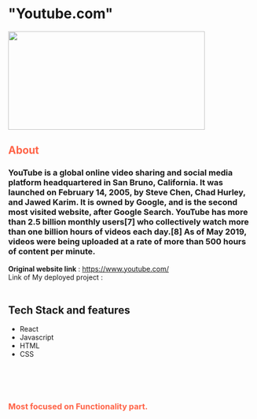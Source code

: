 <h1> "Youtube.com"  </h1>


<img src="![youtub](https://user-images.githubusercontent.com/107474970/210440214-765d5b88-41af-439e-91d8-e9a7d9003d95.png)
" width="400" height="200">

<h2 style="color:Tomato;">About</h2>

<h3 >YouTube is a global online video sharing and social media platform headquartered in San Bruno, California. It was launched on February 14, 2005, by Steve Chen, Chad Hurley, and Jawed Karim. It is owned by Google, and is the second most visited website, after Google Search. YouTube has more than 2.5 billion monthly users[7] who collectively watch more than one billion hours of videos each day.[8] As of May 2019, videos were being uploaded at a rate of more than 500 hours of content per minute.</h3>


**Original website link** :  https://www.youtube.com/
 <br/>
 Link of My deployed project :  
 <br/>
 
 
## Tech Stack and features
- React
- Javascript
- HTML
- CSS



<br/><br/><br/>

<h3 style="color:Tomato;">
    Most focused on Functionality part.
</h3>
<br/> <br/>
<img sec="https://user-images.githubusercontent.com/107474970/210440366-0f1bf338-0559-4a7c-90b0-7fefa90501c2.png">
